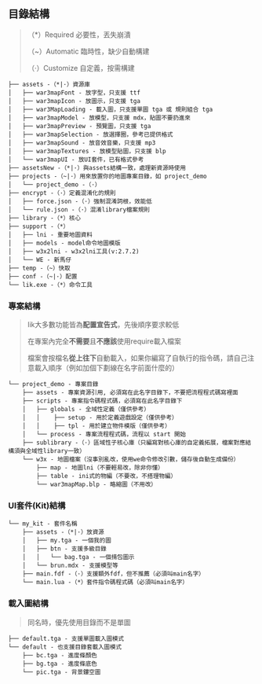 ## 目錄結構

> （*）Required 必要性，丟失崩潰
>
> （~）Automatic 臨時性，缺少自動構建
>
> （·）Customize 自定義，按需構建

```text
├── assets -（*|·）資源庫
│   ├── war3mapFont - 放字型，只支援 ttf
│   ├── war3mapIcon - 放圖示，只支援 tga
│   ├── war3MapLoading - 載入圖，只支援單圖 tga 或 規則組合 tga
│   ├── war3mapModel - 放模型，只支援 mdx，貼圖不要扔進來
│   ├── war3mapPreview - 預覽圖，只支援 tga
│   ├── war3mapSelection - 放選擇圈，參考已提供格式
│   ├── war3mapSound - 放音效音樂，只支援 mp3
│   ├── war3mapTextures - 放模型貼圖，只支援 blp
│   └── war3mapUI - 放UI套件，已有格式參考
├── assetsNew -（*|·）與assets結構一致，處理新資源時使用
├── projects -（~|·）用來放置你的地圖專案目錄，如 project_demo
│   └── project_demo -（·）
├── encrypt -（·）定義混淆化的規則
│   ├── force.json -（·）強制混淆詞根，效能低
│   └── rule.json -（·）混淆library檔案規則
├── library -（*）核心
├── support -（*）
│   ├── lni - 重要地圖資料
│   ├── models - model命令地圖模版
│   ├── w3x2lni - w3x2lni工具(v:2.7.2)
│   └── WE - 新馬仔
├── temp -（~）快取
├── conf -（~|·）配置
└── lik.exe -（*）命令工具
```

### 專案結構

> lik大多數功能皆為**配置宣告式**，先後順序要求較低
>
> 在專案內完全**不需要**且**不應該**使用require載入檔案
>
> 檔案會按檔名**從上往下**自動載入，如果你編寫了自執行的指令碼，請自己注意載入順序（例如加個下劃線在名字前面什麼的）

```
└── project_demo - 專案目錄
    ├── assets - 專案資源引用, 必須寫在此名字目錄下，不要把流程程式碼寫裡面
    ├── scripts - 專案指令碼程式碼，必須寫在此名字目錄下
    │   ├── globals - 全域性定義（僅供參考）
    │   │    ├── setup - 用於定義遊戲設定（僅供參考）
    │   │    ├── tpl - 用於建立物件模版（僅供參考）
    │   └── process - 專案流程程式碼，流程以 start 開始
    ├── sublibrary -（·）區域性子核心庫（只編寫對核心庫的自定義拓展，檔案對應結構須與全域性library一致）
    └── w3x - 地圖檔案（沒事別亂改，使用we命令修改引數，儲存後自動生成備份）
        ├── map - 地圖lni（不要輕易改，除非你懂）
        ├── table - ini式的物編（不要改，不搭理物編）
        └── war3mapMap.blp - 略縮圖（不用改）
```

### UI套件(Kit)結構

```
└── my_kit - 套件名稱
    ├── assets -（*|·）放資源
    │   ├── my.tga - 一個我的圖
    │   ├── btn - 支援多級目錄
    │   │   └── bag.tga - 一個揹包圖示
    │   └── brun.mdx - 支援模型等
    ├── main.fdf -（·）支援額外fdf，但不推薦（必須叫main名字）
    └── main.lua -（*）套件指令碼程式碼（必須叫main名字）
```

### 載入圖結構

> 同名時，優先使用目錄而不是單圖

```
├── default.tga - 支援單圖載入圖模式
└── default - 也支援目錄套載入圖模式
    ├── bc.tga - 進度條顏色
    ├── bg.tga - 進度條底色
    └── pic.tga - 背景鏤空圖
```
